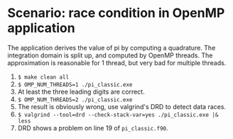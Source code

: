 # Scenario: race condition in OpenMP application

The application derives the value of pi by computing a quadrature. The
integration domain is split up, and computed by OpenMP threads.  The
approximation is reasonable for 1 thread, but very bad for multiple
threads.

  1. `$ make clean all`
  1. `$ OMP_NUM_THREADS=1 ./pi_classic.exe`
  1. At least the three leading digits are correct.
  1. `$ OMP_NUM_THREADS=2 ./pi_classic.exe`
  1. The result is obviously wrong, use valgrind's DRD to detect data
    races.
  1. `$ valgrind --tool=drd --check-stack-var=yes ./pi_classic.exe |& less`
  1. DRD shows a problem on line 19 of `pi_classic.f90`.
